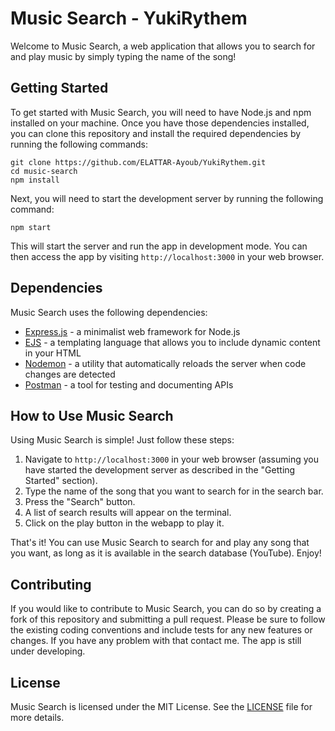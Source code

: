 # Music Search - YukiRythem

Welcome to Music Search, a web application that allows you to search for and play music by simply typing the name of the song!

## Getting Started

To get started with Music Search, you will need to have Node.js and npm installed on your machine. Once you have those dependencies installed, you can clone this repository and install the required dependencies by running the following commands:

````
git clone https://github.com/ELATTAR-Ayoub/YukiRythem.git
cd music-search
npm install
````

Next, you will need to start the development server by running the following command:

````
npm start
````



This will start the server and run the app in development mode. You can then access the app by visiting `http://localhost:3000` in your web browser.

## Dependencies

Music Search uses the following dependencies:

- [Express.js](https://expressjs.com/) - a minimalist web framework for Node.js
- [EJS](https://ejs.co/) - a templating language that allows you to include dynamic content in your HTML
- [Nodemon](https://nodemon.io/) - a utility that automatically reloads the server when code changes are detected
- [Postman](https://www.postman.com/) - a tool for testing and documenting APIs

## How to Use Music Search

Using Music Search is simple! Just follow these steps:

1. Navigate to `http://localhost:3000` in your web browser (assuming you have started the development server as described in the "Getting Started" section).
2. Type the name of the song that you want to search for in the search bar.
3. Press the "Search" button.
4. A list of search results will appear on the terminal.
5. Click on the play button in the webapp to play it.

That's it! You can use Music Search to search for and play any song that you want, as long as it is available in the search database (YouTube). Enjoy!

## Contributing

If you would like to contribute to Music Search, you can do so by creating a fork of this repository and submitting a pull request. Please be sure to follow the existing coding conventions and include tests for any new features or changes.
If you have any problem with that contact me. The app is still under developing.

## License

Music Search is licensed under the MIT License. See the [LICENSE](LICENSE) file for more details.

